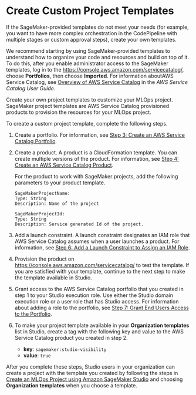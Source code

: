 # Create Custom Project Templates<a name="sagemaker-projects-templates-custom"></a>

If the SageMaker\-provided templates do not meet your needs \(for example, you want to have more complex orchestration in the CodePipeline with multiple stages or custom approval steps\), create your own templates\.

We recommend starting by using SageMaker\-provided templates to understand how to organize your code and resources and build on top of it\. To do this, after you enable administrator access to the SageMaker templates, log in to the [https://console\.aws\.amazon\.com/servicecatalog/](https://console.aws.amazon.com/servicecatalog/), choose **Portfolios**, then choose **Imported**\. For information aboutAWS Service Catalog, see [Overview of AWS Service Catalog](https://docs.aws.amazon.com/servicecatalog/latest/adminguide/what-is_concepts.html) in the *AWS Service Catalog User Guide*\.

Create your own project templates to customize your MLOps project\. SageMaker project templates are AWS Service Catalog provisioned products to provision the resources for your MLOps project\. 

To create a custom project template, complete the following steps\.

1. Create a portfolio\. For information, see [Step 3: Create an AWS Service Catalog Portfolio](https://docs.aws.amazon.com/servicecatalog/latest/adminguide/getstarted-portfolio.html)\.

1. Create a product\. A product is a CloudFormation template\. You can create multiple versions of the product\. For information, see [Step 4: Create an AWS Service Catalog Product](https://docs.aws.amazon.com/servicecatalog/latest/adminguide/getstarted-product.html)\.

   For the product to work with SageMaker projects, add the following parameters to your product template\.

   ```
   SageMakerProjectName:
   Type: String
   Description: Name of the project
   
   SageMakerProjectId:
   Type: String
   Description: Service generated Id of the project.
   ```

1. Add a launch constraint\. A launch constraint designates an IAM role that AWS Service Catalog assumes when a user launches a product\. For information, see [Step 6: Add a Launch Constraint to Assign an IAM Role](https://docs.aws.amazon.com/servicecatalog/latest/adminguide/getstarted-launchconstraint.html)\.

1. Provision the product on [https://console\.aws\.amazon\.com/servicecatalog/](https://console.aws.amazon.com/servicecatalog/) to test the template\. If you are satisfied with your template, continue to the next step to make the template available in Studio\.

1. Grant access to the AWS Service Catalog portfolio that you created in step 1 to your Studio execution role\. Use either the Studio domain execution role or a user role that has Studio access\. For information about adding a role to the portfolio, see [Step 7: Grant End Users Access to the Portfolio](https://docs.aws.amazon.com/servicecatalog/latest/adminguide/getstarted-deploy.html)\.

1. To make your project template available in your **Organization templates** list in Studio, create a tag with the following key and value to the AWS Service Catalog product you created in step 2\.
   + **key**: `sagemaker:studio-visibility`
   + **value**: `true`

After you complete these steps, Studio users in your organization can create a project with the template you created by following the steps in [Create an MLOps Project using Amazon SageMaker Studio](sagemaker-projects-create.md) and choosing **Organization templates** when you choose a template\.